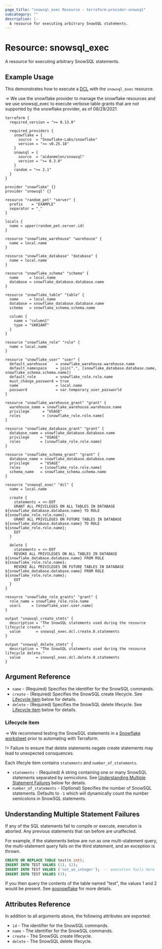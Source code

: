 ```yaml
---
page_title: "snowsql_exec Resource - terraform-provider-snowsql"
subcategory: ""
description: |-
  A resource for executing arbitrary SnowSQL statements.
---
```


# Resource: snowsql_exec

A resource for executing arbitrary SnowSQL statements.

## Example Usage

This demonstrates how to execute a [DCL](https://www.geeksforgeeks.org/sql-ddl-dql-dml-dcl-tcl-commands/) with the `snowsql_exec` resource.

-> We use the snowflake provider to manage the snowflake resources and we use snowsql_exec to execute verbose table grants that are not supported by the snowflake provider, as of 08/29/2021.

```hcl
terraform {
  required_version = ">= 0.13.0"

  required_providers {
    snowflake = {
      source  = "Snowflake-Labs/snowflake"
      version = ">= v0.25.18"
    }
    snowsql = {
      source  = "aidanmelen/snowsql"
      version = ">= 0.3.0"
    }
    random = ">= 2.1"
  }
}

provider "snowflake" {}
provider "snowsql" {}

resource "random_pet" "server" {
  prefix    = "EXAMPLE"
  separator = "_"
}

locals {
  name = upper(random_pet.server.id)
}

resource "snowflake_warehouse" "warehouse" {
  name = local.name
}

resource "snowflake_database" "database" {
  name = local.name
}

resource "snowflake_schema" "schema" {
  name     = local.name
  database = snowflake_database.database.name
}

resource "snowflake_table" "table" {
  name     = local.name
  database = snowflake_database.database.name
  schema   = snowflake_schema.schema.name

  column {
    name = "column1"
    type = "VARIANT"
  }
}

resource "snowflake_role" "role" {
  name = local.name
}

resource "snowflake_user" "user" {
  default_warehouse    = snowflake_warehouse.warehouse.name
  default_namespace    = join(".", [snowflake_database.database.name, snowflake_schema.schema.name])
  default_role         = snowflake_role.role.name
  must_change_password = true
  name                 = local.name
  password             = var.temporary_user_passworld
}

resource "snowflake_warehouse_grant" "grant" {
  warehouse_name = snowflake_warehouse.warehouse.name
  privilege      = "USAGE"
  roles          = [snowflake_role.role.name]
}

resource "snowflake_database_grant" "grant" {
  database_name = snowflake_database.database.name
  privilege     = "USAGE"
  roles         = [snowflake_role.role.name]
}

resource "snowflake_schema_grant" "grant" {
  database_name = snowflake_database.database.name
  privilege     = "USAGE"
  roles         = [snowflake_role.role.name]
  schema_name   = snowflake_schema.schema.name
}

resource "snowsql_exec" "dcl" {
  name = local.name

  create {
    statements = <<-EOT
    GRANT ALL PRIVILEGES ON ALL TABLES IN DATABASE ${snowflake_database.database.name} TO ROLE ${snowflake_role.role.name};
    GRANT ALL PRIVILEGES ON FUTURE TABLES IN DATABASE ${snowflake_database.database.name} TO ROLE ${snowflake_role.role.name};
    EOT
  }

  delete {
    statements = <<-EOT
    REVOKE ALL PRIVILEGES ON ALL TABLES IN DATABASE ${snowflake_database.database.name} FROM ROLE ${snowflake_role.role.name};
    REVOKE ALL PRIVILEGES ON FUTURE TABLES IN DATABASE ${snowflake_database.database.name} FROM ROLE ${snowflake_role.role.name};
    EOT
  }
}

resource "snowflake_role_grants" "grant" {
  role_name = snowflake_role.role.name
  users     = [snowflake_user.user.name]
}

output "snowsql_create_stmts" {
  description = "The SnowSQL statements used during the resource lifecycle create."
  value       = snowsql_exec.dcl.create.0.statements
}

output "snowsql_delete_stmts" {
  description = "The SnowSQL statements used during the resource lifecycle delete."
  value       = snowsql_exec.dcl.delete.0.statements
}
```

## Argument Reference

* `name` - (Required) Specifies the identifier for the SnowSQL commands.
* `create` - (Required) Specifies the SnowSQL create lifecycle. See [Lifecycle item](#lifecycle-item) below for details.
* `delete` - (Required) Specifies the SnowSQL delete lifecycle. See [Lifecycle item](#lifecycle-item) below for details.

### Lifecycle item

-> We recommend testing the SnowSQL statements in a [Snowflake worksheet](https://docs.snowflake.com/en/user-guide/ui-worksheet.html) prior to automating with Terraform.

!> Failure to ensure that delete statements negate create statements may lead to unexpected consquences.

Each lifecyle item contains `statements` and `number_of_statements`.

- `statements` - (Required) A string containing one or many SnowSQL statements separated by semicolons. See [Understanding Multiple Statement Failures](#understanding-multiple-statement-failures) below for details.
- `number_of_statements` - (Optional) Specifies the number of SnowSQL statements. Defaults to `-1` which will dynamically count the number semicolons in SnowSQL statements.

## Understanding Multiple Statement Failures

If any of the SQL statements fail to compile or execute, execution is aborted. Any previous statements that ran before are unaffected.

For example, if the statements below are run as one multi-statement query, the multi-statement query fails on the third statement, and an exception is thrown.

```sql
CREATE OR REPLACE TABLE test(n int);
INSERT INTO TEST VALUES (1), (2);
INSERT INTO TEST VALUES ('not_an_integer');  -- execution fails here
INSERT INTO TEST VALUES (3);
```

If you then query the contents of the table named "test", the values 1 and 2 would be present. See [gosnowflake](https://godoc.org/github.com/snowflakedb/gosnowflake#hdr-Executing_Multiple_Statements_in_One_Call) for more details.

## Attributes Reference

In addition to all arguments above, the following attributes are exported:

* `id` - The identifier for the SnowSQL commands.
* `name` - The identifier for the SnowSQL commands.
* `create` - The SnowSQL create lifecycle.
* `delete` - The SnowSQL delete lifecycle.

